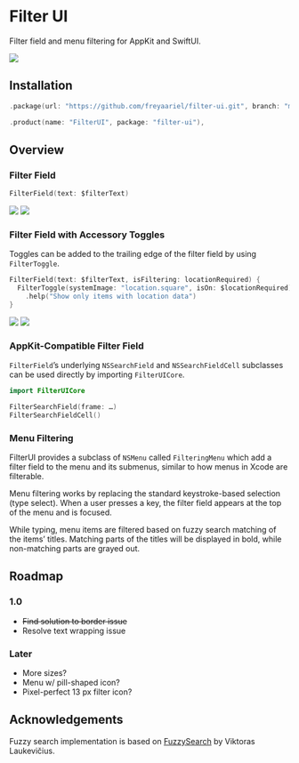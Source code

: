 # Filter UI

Filter field and menu filtering for AppKit and SwiftUI.

![](https://github.com/freyaariel/filter-ui/blob/main/Screenshots/FilterUI.png?raw=true)


## Installation

```swift
.package(url: "https://github.com/freyaariel/filter-ui.git", branch: "main"),
```

```swift
.product(name: "FilterUI", package: "filter-ui"),
```


## Overview

### Filter Field

```swift
FilterField(text: $filterText)
```

![](https://github.com/freyaariel/filter-ui/blob/main/Screenshots/BasicUsage~light.png?raw=true#gh-light-mode-only)
![](https://github.com/freyaariel/filter-ui/blob/main/Screenshots/BasicUsage~dark.png?raw=true#gh-dark-mode-only)


<!--### Filter Field with Custom Prompt-->
<!---->
<!--```swift-->
<!--FilterField(text: $filterText, prompt: "Hello")-->
<!--```-->
<!---->

### Filter Field with Accessory Toggles

Toggles can be added to the trailing edge of the filter field by using `FilterToggle`.

```swift
FilterField(text: $filterText, isFiltering: locationRequired) {
  FilterToggle(systemImage: "location.square", isOn: $locationRequired)
    .help("Show only items with location data")
}
```

![](https://github.com/freyaariel/filter-ui/blob/main/Screenshots/AccessoryToggles~light.png?raw=true#gh-light-mode-only)
![](https://github.com/freyaariel/filter-ui/blob/main/Screenshots/AccessoryToggles~dark.png?raw=true#gh-dark-mode-only)


### AppKit-Compatible Filter Field

`FilterField`’s underlying `NSSearchField` and `NSSearchFieldCell` subclasses can be used directly by importing `FilterUICore`.

```swift
import FilterUICore

FilterSearchField(frame: …)
FilterSearchFieldCell()
```


### Menu Filtering

FilterUI provides a subclass of `NSMenu` called `FilteringMenu` which add a filter field to the menu and its submenus, similar to how menus in Xcode are filterable.

Menu filtering works by replacing the standard keystroke-based selection (type select). When a user presses a key, the filter field appears at the top of the menu and is focused.

While typing, menu items are filtered based on fuzzy search matching of the items’ titles. Matching parts of the titles will be displayed in bold, while non-matching parts are grayed out.


## Roadmap

### 1.0

* ~~Find solution to border issue~~
* Resolve text wrapping issue


### Later

* More sizes?
* Menu w/ pill-shaped icon?
* Pixel-perfect 13 px filter icon?


## Acknowledgements

Fuzzy search implementation is based on [FuzzySearch](https://github.com/viktorasl/FuzzySearch) by Viktoras Laukevičius.

